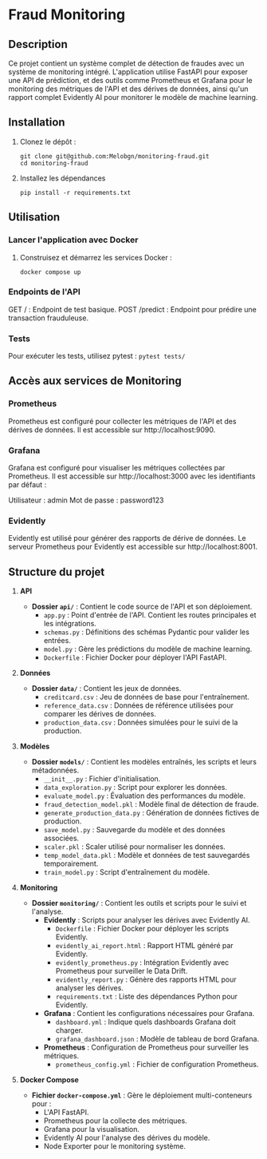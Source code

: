 # Fraud Monitoring

## Description

Ce projet contient un système complet de détection de fraudes avec un système de monitoring intégré. L'application utilise FastAPI pour exposer une API de prédiction, et des outils comme Prometheus et Grafana pour le monitoring des métriques de l'API et des dérives de données, ainsi qu'un rapport complet Evidently AI pour monitorer le modèle de machine learning.


## Installation

1. Clonez le dépôt :
   ```
   git clone git@github.com:Melobgn/monitoring-fraud.git
   cd monitoring-fraud

   ```


2. Installez les dépendances
    ```
    pip install -r requirements.txt
    ```

## Utilisation

### Lancer l'application avec Docker

1. Construisez et démarrez les services Docker : 
    ```
    docker compose up
    ```


### Endpoints de l'API

GET / : Endpoint de test basique.
POST /predict : Endpoint pour prédire une transaction frauduleuse.


### Tests

Pour exécuter les tests, utilisez pytest :
    ```
    pytest tests/
    ```


## Accès aux services de Monitoring

### Prometheus

Prometheus est configuré pour collecter les métriques de l'API et des dérives de données. Il est accessible sur http://localhost:9090.


### Grafana

Grafana est configuré pour visualiser les métriques collectées par Prometheus. Il est accessible sur http://localhost:3000 avec les identifiants par défaut :

Utilisateur : admin
Mot de passe : password123


### Evidently

Evidently est utilisé pour générer des rapports de dérive de données. Le serveur Prometheus pour Evidently est accessible sur http://localhost:8001.




## Structure du projet


1. **API**
   - **Dossier `api/`** : Contient le code source de l'API et son déploiement.
     - `app.py` : Point d'entrée de l'API. Contient les routes principales et les intégrations.
     - `schemas.py` : Définitions des schémas Pydantic pour valider les entrées.
     - `model.py` : Gère les prédictions du modèle de machine learning.
     - `Dockerfile` : Fichier Docker pour déployer l'API FastAPI.

2. **Données**
   - **Dossier `data/`** : Contient les jeux de données.
     - `creditcard.csv` : Jeu de données de base pour l'entraînement.
     - `reference_data.csv` : Données de référence utilisées pour comparer les dérives de données.
     - `production_data.csv` : Données simulées pour le suivi de la production.


3. **Modèles**
   - **Dossier `models/`** : Contient les modèles entraînés, les scripts et leurs métadonnées.
     - `__init__.py` : Fichier d'initialisation.
     - `data_exploration.py` : Script pour explorer les données.
     - `evaluate_model.py` : Évaluation des performances du modèle.
     - `fraud_detection_model.pkl` : Modèle final de détection de fraude.
     - `generate_production_data.py` : Génération de données fictives de production.
     - `save_model.py` : Sauvegarde du modèle et des données associées.
     - `scaler.pkl` : Scaler utilisé pour normaliser les données.
     - `temp_model_data.pkl` : Modèle et données de test sauvegardés temporairement.
     - `train_model.py` : Script d'entraînement du modèle.

4. **Monitoring**
   - **Dossier `monitoring/`** : Contient les outils et scripts pour le suivi et l'analyse.
     - **Evidently** : Scripts pour analyser les dérives avec Evidently AI.
       - `Dockerfile` : Fichier Docker pour déployer les scripts Evidently.
       - `evidently_ai_report.html` : Rapport HTML généré par Evidently.
       - `evidently_prometheus.py` : Intégration Evidently avec Prometheus pour surveiller le Data Drift.
       - `evidently_report.py` : Génère des rapports HTML pour analyser les dérives.
       - `requirements.txt` : Liste des dépendances Python pour Evidently.
     - **Grafana** : Contient les configurations nécessaires pour Grafana.
       - `dashboard.yml` : Indique quels dashboards Grafana doit charger.
       - `grafana_dashboard.json` : Modèle de tableau de bord Grafana.
     - **Prometheus** : Configuration de Prometheus pour surveiller les métriques.
       - `prometheus_config.yml` : Fichier de configuration Prometheus.

5. **Docker Compose**
   - **Fichier `docker-compose.yml`** : Gère le déploiement multi-conteneurs pour :
     - L'API FastAPI.
     - Prometheus pour la collecte des métriques.
     - Grafana pour la visualisation.
     - Evidently AI pour l'analyse des dérives du modèle.
     - Node Exporter pour le monitoring système.

